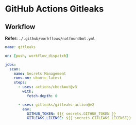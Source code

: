 # GitHub Actions Gitleaks

## Workflow

**Refer:** `./.github/workflows/notfoundbot.yml`

```yml
name: gitleaks

on: [push, workflow_dispatch]

jobs:
  scan:
    name: Secrets Management
    runs-on: ubuntu-latest
    steps:
      - uses: actions/checkout@v3
        with:
          fetch-depth: 0

      - uses: gitleaks/gitleaks-action@v2
        env:
          GITHUB_TOKEN: ${{ secrets.GITHUB_TOKEN }}
          GITLEAKS_LICENSE: ${{ secrets.GITLEAKS_LICENSE}}
```
